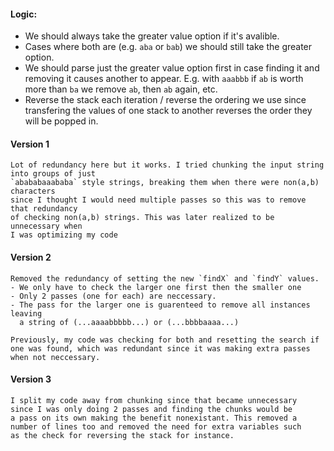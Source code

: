 #### Logic:
- We should always take the greater value option if it's avalible.
- Cases where both are (e.g. `aba` or `bab`) we should still take
the greater option.
- We should parse just the greater value option first in case 
finding it and removing it causes another to appear. E.g. with `aaabbb` 
if `ab` is worth more than `ba` we remove `ab`, then `ab` again, etc.
- Reverse the stack each iteration / reverse the ordering we use since 
transfering the values of one stack to another reverses the order they 
will be popped in.


#### Version 1
```
Lot of redundancy here but it works. I tried chunking the input string into groups of just 
`abababaaababa` style strings, breaking them when there were non(a,b) characters 
since I thought I would need multiple passes so this was to remove that redundancy 
of checking non(a,b) strings. This was later realized to be unnecessary when 
I was optimizing my code
```

#### Version 2
```
Removed the redundancy of setting the new `findX` and `findY` values.
- We only have to check the larger one first then the smaller one
- Only 2 passes (one for each) are neccessary.
- The pass for the larger one is guarenteed to remove all instances leaving
  a string of (...aaaabbbbb...) or (...bbbbaaaa...)

Previously, my code was checking for both and resetting the search if 
one was found, which was redundant since it was making extra passes 
when not neccessary.
```


#### Version 3
```
I split my code away from chunking since that became unnecessary 
since I was only doing 2 passes and finding the chunks would be 
a pass on its own making the benefit nonexistant. This removed a 
number of lines too and removed the need for extra variables such 
as the check for reversing the stack for instance.
```